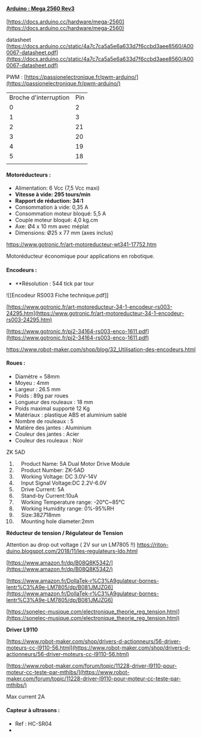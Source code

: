 
#### [Arduino : Mega 2560 Rev3](https://arduino-france.site/description-arduino-mega/)


[https://docs.arduino.cc/hardware/mega-2560](https://docs.arduino.cc/hardware/mega-2560)

datasheet [https://docs.arduino.cc/static/4a7c7ca5a5e6a633d7f6ccbd3aee8560/A000067-datasheet.pdf](https://docs.arduino.cc/static/4a7c7ca5a5e6a633d7f6ccbd3aee8560/A000067-datasheet.pdf)

PWM : [https://passionelectronique.fr/pwm-arduino/](https://passionelectronique.fr/pwm-arduino/)

|                       |     |
| --------------------- | --- |
| Broche d'interruption | Pin |
| 0                     | 2   |
| 1                     | 3   |
| 2                     | 21  |
| 3                     | 20  |
| 4                     | 19  |
| 5                     | 18  |
|                       |     |

#### Motoréducteurs :

- Alimentation: 6 Vcc (7,5 Vcc maxi)
- **Vitesse à vide: 295 tours/min**
- **Rapport de réduction: 34:1**
- Consommation à vide: 0,35 A
- Consommation moteur bloqué: 5,5 A
- Couple moteur bloqué: 4,0 kg.cm
- Axe: Ø4 x 10 mm avec méplat
- Dimensions: Ø25 x 77 mm (axes inclus)


https://www.gotronic.fr/art-motoreducteur-wt341-17752.htm

Motoréducteur économique pour applications en robotique.



#### Encodeurs :

- **Résolution : 544 tick par tour 



![[Encodeur RS003 Fiche technique.pdf]]


[https://www.gotronic.fr/art-motoreducteur-34-1-encodeur-rs003-24295.htm](https://www.gotronic.fr/art-motoreducteur-34-1-encodeur-rs003-24295.htm)

[https://www.gotronic.fr/pj2-34164-rs003-enco-1611.pdf](https://www.gotronic.fr/pj2-34164-rs003-enco-1611.pdf)

https://www.robot-maker.com/shop/blog/32_Utilisation-des-encodeurs.html




#### Roues :

- Diamètre = 58mm 
- Moyeu : 4mm
- Largeur : 26.5 mm 
- Poids : 89g par roues
- Longueur des rouleaux : 18 mm
- Poids maximal supporté 12 Kg
- Matériaux : plastique ABS et aluminium sablé 
- Nombre de rouleaux : 5
- Matière des jantes : Aluminium
- Couleur des jantes : Acier
- Couleur des rouleaux : Noir



ZK 5AD

1.     Product Name: 5A Dual Motor Drive Module
2.     Product Number: ZK-5AD
3.     Working Voltage: DC 3.0V-14V
4.     Input Signal Voltage:DC 2.2V-6.0V
5.     Drive Current: 5A
6.     Stand-by Current:10uA
7.     Working Temperature range: -20℃~85℃
8.     Working Humidity range: 0%-95%RH
9.     Size:38*27*18mm
10.     Mounting hole diameter:2mm



**Réducteur de tension / Régulateur de Tension**

Attention au drop out voltage ( 2V sur un LM7805 !!) https://riton-duino.blogspot.com/2018/11/les-regulateurs-ldo.html

[https://www.amazon.fr/dp/B08Q8K5342/](https://www.amazon.fr/dp/B08Q8K5342/)

[https://www.amazon.fr/DollaTek-r%C3%A9gulateur-bornes-lentr%C3%A9e-LM7805/dp/B081JMJZG6](https://www.amazon.fr/DollaTek-r%C3%A9gulateur-bornes-lentr%C3%A9e-LM7805/dp/B081JMJZG6)

[https://sonelec-musique.com/electronique_theorie_reg_tension.html](https://sonelec-musique.com/electronique_theorie_reg_tension.html)


**Driver L9110**

[https://www.robot-maker.com/shop/drivers-d-actionneurs/56-driver-moteurs-cc-l9110-56.html](https://www.robot-maker.com/shop/drivers-d-actionneurs/56-driver-moteurs-cc-l9110-56.html)

[https://www.robot-maker.com/forum/topic/11228-driver-l9110-pour-moteur-cc-teste-par-mthibs/](https://www.robot-maker.com/forum/topic/11228-driver-l9110-pour-moteur-cc-teste-par-mthibs/)

Max current 2A





#### Capteur à ultrasons :

- Ref : HC-SR04
- 
